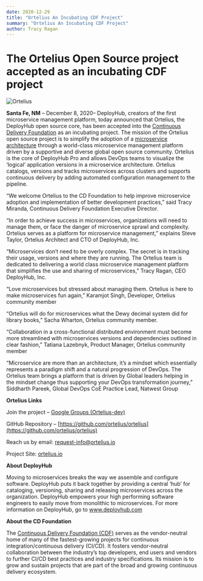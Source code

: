 ```yaml
---
date: 2020-12-29
title: "Ortelius An Incubating CDF Project"
summary: "Ortelius An Incubating CDF Project"
author: Tracy Ragan
---
```


# The Ortelius Open Source project accepted as an incubating CDF project

<div class="col-center">
<img src="/images/Otelius-transparent1-300x290.png" alt="Ortelius" />
</div>

**Santa Fe, NM** – December 8, 2020– DeployHub, creators of the first microservice management platform, today announced that Ortelius, the DeployHub open source core, has been accepted into the [Continuous Delivery Foundation](https://cd.foundation/) as an incubating project. The mission of the Ortelius open source project is to simplify the adoption of a [microservice architecture](https://www.deployhub.com/microservice-architecture/) through a world-class microservice management platform driven by a supportive and diverse global open source community. Ortelius is the core of DeployHub Pro and allows DevOps teams to visualize the ‘logical’ application versions in a microservice architecture. Ortelius catalogs, versions and tracks microservices across clusters and supports continuous delivery by adding automated configuration management to the pipeline.

“We welcome Ortelius to the CD Foundation to help improve microservice adoption and implementation of better development practices,” said Tracy Miranda, Continuous Delivery Foundation Executive Director.

“In order to achieve success in microservices, organizations will need to manage them, or face the danger of microservice sprawl and complexity. Ortelius serves as a platform for microservice management,” explains Steve Taylor, Ortelius Architect and CTO of DeployHub, Inc.

“Microservices don’t need to be overly complex. The secret is in tracking their usage, versions and where they are running. The Ortelius team is dedicated to delivering a world class microservice management platform that simplifies the use and sharing of microservices,” Tracy Ragan, CEO DeployHub, Inc.

“Love microservices but stressed about managing them. Ortelius is here to make microservices fun again,” Karamjot Singh, Developer, Ortelius community member

“Ortelius will do for microservices what the Dewy decimal system did for library books,” Sacha Wharton, Ortelius community member.

“Collaboration in a cross-functional distributed environment must become more streamlined with microservices versions and dependencies outlined in clear fashion,” Tatiana Lazebnyk, Product Manager, Ortelius community member

“Microservice are more than an architecture, it’s a mindset which essentially represents a paradigm shift and a natural progression of DevOps. The Ortelius team brings a platform that is driven by Global leaders helping in the mindset change thus supporting your DevOps transformation journey,” Siddharth Pareek, Global DevOps CoE Practice Lead, Natwest Group

**Ortelius Links**

Join the project – [Google Groups (Ortelius-dev)](https://groups.google.com/g/ortelius-dev)

GitHub Repository – [https://github.com/ortelius/ortelius](https://github.com/ortelius/ortelius)

Reach us by email: [request-info@ortelius.io](mailto:request-info@ortelius.io/)

Project Site: [ortelius.io](https://ortelius.io/)

**About DeployHub**

Moving to microservices breaks the way we assemble and configure software. DeployHub puts it back together by providing a central ‘hub’ for cataloging, versioning, sharing and releasing microservices across the organization. DeployHub empowers your high performing software engineers to easily move from monolithic to microservices.  For more information on DeployHub, go to www.deployhub.com

**About the CD Foundation**

The [Continuous Delivery Foundation (CDF)](https://www.deployhub.com/ortelius-accepted-into-the-continuous-delivery-foundation/cd.foundation) serves as the vendor-neutral home of many of the fastest-growing projects for continuous integration/continuous delivery (CI/CD). It fosters vendor-neutral collaboration between the industry’s top developers, end users and vendors to further CI/CD best practices and industry specifications. Its mission is to grow and sustain projects that are part of the broad and growing continuous delivery ecosystem.
